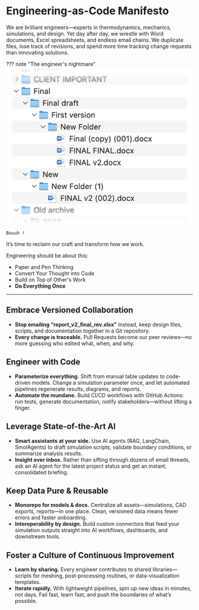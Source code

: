 # Engineering-as-Code Manifesto

We are brilliant engineers—experts in thermodynamics, mechanics, simulations, and design. Yet day after day, we wrestle with Word documents, Excel spreadsheets, and endless email chains. We duplicate files, lose track of revisions, and spend more time tracking change requests than innovating solutions.

??? note "The engineer's nightmare"
    ![Bad folder](./bad_folder.png)

    Bouuh !

It’s time to reclaim our craft and transform how we work.

Engineering should be about this:
- Paper and Pen Thinking
- Convert Your Thought into Code
- Build on Top of Other's Work
- **Do Everything Once**

---

## Embrace Versioned Collaboration

* **Stop emailing “report\_v2\_final\_rev.xlsx”**
  Instead, keep design files, scripts, and documentation together in a Git repository.
* **Every change is traceable.**
  Pull Requests become our peer reviews—no more guessing who edited what, when, and why.

## Engineer with Code

* **Parameterize everything.**
  Shift from manual table updates to code-driven models. Change a simulation parameter once, and let automated pipelines regenerate results, diagrams, and reports.
* **Automate the mundane.**
  Build CI/CD workflows with GitHub Actions: run tests, generate documentation, notify stakeholders—without lifting a finger.

## Leverage State-of-the-Art AI

* **Smart assistants at your side.**
  Use AI agents (RAG, LangChain, SmolAgents) to draft simulation scripts, validate boundary conditions, or summarize analysis results.
* **Insight over inbox.**
  Rather than sifting through dozens of email threads, ask an AI agent for the latest project status and get an instant, consolidated briefing.

## Keep Data Pure & Reusable

* **Monorepo for models & docs.**
  Centralize all assets—simulations, CAD exports, reports—in one place. Clean, versioned data means fewer errors and faster onboarding.
* **Interoperability by design.**
  Build custom connectors that feed your simulation outputs straight into AI workflows, dashboards, and downstream tools.

## Foster a Culture of Continuous Improvement

* **Learn by sharing.**
  Every engineer contributes to shared libraries—scripts for meshing, post-processing routines, or data-visualization templates.
* **Iterate rapidly.**
  With lightweight pipelines, spin up new ideas in minutes, not days. Fail fast, learn fast, and push the boundaries of what’s possible.

